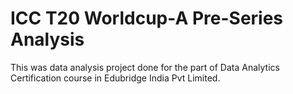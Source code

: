 # ICC T20 Worldcup-A Pre-Series Analysis
This was data analysis project done for the part of Data Analytics Certification course in Edubridge India Pvt Limited.
